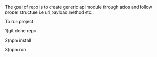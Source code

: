The goal of repo is to create generic api module through axios and follow proper structure 
i.e url,payload,method etc..

To run project 

1)git clone repo

2)npm install

3)npm run


